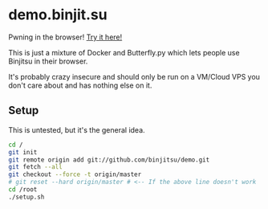 # demo.binjit.su

Pwning in the browser! [Try it here!](http://demo.binjit.su)

This is just a mixture of Docker and Butterfly.py which lets people use Binjitsu in their browser.

It's probably crazy insecure and should only be run on a VM/Cloud VPS you don't care about and has nothing else on it.

## Setup

This is untested, but it's the general idea.

```sh
cd /
git init
git remote origin add git://github.com/binjitsu/demo.git
git fetch --all
git checkout --force -t origin/master
# git reset --hard origin/master # <-- If the above line doesn't work
cd /root
./setup.sh
```

